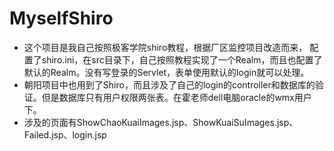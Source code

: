 # MyselfShiro
- 这个项目是我自己按照极客学院shiro教程，根据厂区监控项目改造而来， 配置了shiro.ini，在src目录下，自己按照教程实现了一个Realm，而且也配置了默认的Realm。没有写登录的Servlet，表单使用默认的login就可以处理。
- 朝阳项目中也用到了Shiro，而且涉及了自己的login的controller和数据库的验证。但是数据库只有用户权限两张表。在霍老师dell电脑oracle的wmx用户下。
- 涉及的页面有ShowChaoKuaiImages.jsp、ShowKuaiSuImages.jsp、Failed.jsp、login.jsp
